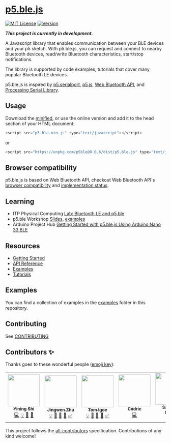 # [p5.ble.js](https://itpnyu.github.io/p5ble-website/)
[![MIT License](https://img.shields.io/npm/l/express.svg?style=flat-square&registry_uri=https%3A%2F%2Fregistry.npmjs.com)](https://opensource.org/licenses/MIT) [![Version](https://img.shields.io/npm/v/p5ble.svg?style=flat-square)](https://www.npmjs.com/package/p5ble)

**_This project is currently in development._**

A Javascript library that enables communication between your BLE devices and your p5 sketch. With p5.ble.js, you can request and connect to nearby Bluetooth devices, read/write Bluetooth characteristics, start/stop notifications.

The library is supported by code examples, tutorials that cover many popular Bluetooth LE devices.

p5.ble.js is inspired by [p5.serialport](https://github.com/vanevery/p5.serialport), [p5.js](https://p5js.org/), [Web Bluetooth API](https://developer.mozilla.org/en-US/docs/Web/API/Web_Bluetooth_API), and [Processing Serial Library](https://processing.org/reference/libraries/serial/index.html).

## Usage

Download the [minified](https://unpkg.com/p5ble@latest/dist/p5.ble.min.js), or use the online version and add it to the head section of your HTML document:

```javascript
<script src="p5.ble.min.js" type="text/javascript"></script>
```
or 
```javascript
<script src="https://unpkg.com/p5ble@0.0.6/dist/p5.ble.js" type="text/javascript"></script>
```

## Browser compatibility
p5.ble.js is based on Web Bluetooth API, checkout Web Bluetooth API's [browser compatibility](https://developer.mozilla.org/en-US/docs/Web/API/Web_Bluetooth_API#Browser_compatibility) and [implementation status](https://github.com/WebBluetoothCG/web-bluetooth/blob/master/implementation-status.md).

## Learning
- ITP Physical Computing [Lab: Bluetooth LE and p5.ble](https://itp.nyu.edu/physcomp/labs/lab-bluetooth-le-and-p5-ble)
- p5.ble Workshop [Slides](https://docs.google.com/presentation/d/1qkzMBh1A0eyD_W9J3G1VoI08VGDkVDUKFC5-pi1aUbc/edit?usp=sharing), [examples](./workshop)
- Arduino Project Hub [Getting Started with p5.ble.js Using Arduino Nano 33 BLE](https://create.arduino.cc/projecthub/jingwen_zhu/getting-started-with-p5-ble-js-using-arduino-nano-33-ble-120ea6)

## Resources

- [Getting Started](https://ITPNYU.github.io/p5ble-website/docs/getstarted)
- [API Reference](https://ITPNYU.github.io/p5ble-website/docs/api)
- [Examples](https://ITPNYU.github.io/p5ble-website/docs/quick-start)
- [Tutorials](https://ITPNYU.github.io/p5ble-website/blog/)

## Examples
You can find a collection of examples in the [examples](./examples) folder in this repository.

## Contributing

See [CONTRIBUTING](CONTRIBUTING.md)

## Contributors ✨

Thanks goes to these wonderful people ([emoji key](https://allcontributors.org/docs/en/emoji-key)):

<!-- ALL-CONTRIBUTORS-LIST:START - Do not remove or modify this section -->
<!-- prettier-ignore-start -->
<!-- markdownlint-disable -->
<table>
  <tr>
    <td align="center"><a href="https://1023.io"><img src="https://avatars3.githubusercontent.com/u/8662372?v=4" width="100px;" alt=""/><br /><sub><b>Yining Shi</b></sub></a><br /><a href="https://github.com/ITPNYU/p5.ble.js/commits?author=yining1023" title="Code">💻</a> <a href="#example-yining1023" title="Examples">💡</a> <a href="https://github.com/ITPNYU/p5.ble.js/commits?author=yining1023" title="Documentation">📖</a> <a href="https://github.com/ITPNYU/p5.ble.js/issues?q=author%3Ayining1023" title="Bug reports">🐛</a></td>
    <td align="center"><a href="http://www.jingwen-zhu.com"><img src="https://avatars1.githubusercontent.com/u/5662216?v=4" width="100px;" alt=""/><br /><sub><b>Jingwen Zhu</b></sub></a><br /><a href="#example-ZhuJingwen" title="Examples">💡</a> <a href="https://github.com/ITPNYU/p5.ble.js/commits?author=ZhuJingwen" title="Documentation">📖</a> <a href="https://github.com/ITPNYU/p5.ble.js/issues?q=author%3AZhuJingwen" title="Bug reports">🐛</a> <a href="#blog-ZhuJingwen" title="Blogposts">📝</a> <a href="#tutorial-ZhuJingwen" title="Tutorials">✅</a></td>
    <td align="center"><a href="https://github.com/tigoe"><img src="https://avatars3.githubusercontent.com/u/380575?v=4" width="100px;" alt=""/><br /><sub><b>Tom Igoe</b></sub></a><br /><a href="#example-tigoe" title="Examples">💡</a> <a href="https://github.com/ITPNYU/p5.ble.js/commits?author=tigoe" title="Documentation">📖</a> <a href="https://github.com/ITPNYU/p5.ble.js/issues?q=author%3Atigoe" title="Bug reports">🐛</a> <a href="#blog-tigoe" title="Blogposts">📝</a> <a href="#tutorial-tigoe" title="Tutorials">✅</a></td>
    <td align="center"><a href="http://www.honnet.eu"><img src="https://avatars2.githubusercontent.com/u/642787?v=4" width="100px;" alt=""/><br /><sub><b>Cédric</b></sub></a><br /><a href="https://github.com/ITPNYU/p5.ble.js/commits?author=honnet" title="Code">💻</a></td>
    <td align="center"><a href="https://github.com/sandeepmistry"><img src="https://avatars1.githubusercontent.com/u/1163840?v=4" width="100px;" alt=""/><br /><sub><b>Sandeep Mistry</b></sub></a><br /><a href="#example-sandeepmistry" title="Examples">💡</a></td>
  </tr>
</table>

<!-- markdownlint-enable -->
<!-- prettier-ignore-end -->
<!-- ALL-CONTRIBUTORS-LIST:END -->

This project follows the [all-contributors](https://github.com/all-contributors/all-contributors) specification. Contributions of any kind welcome!
